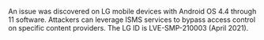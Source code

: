 An issue was discovered on LG mobile devices with Android OS 4.4 through 11 software. Attackers can leverage ISMS services to bypass access control on specific content providers. The LG ID is LVE-SMP-210003 (April 2021).